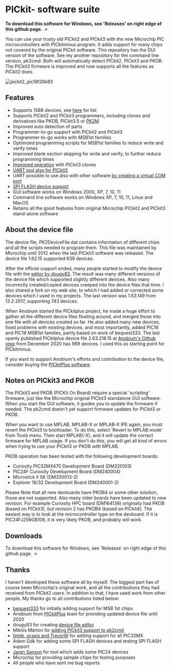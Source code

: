 PICkit- software suite
======================

__To download this software for Windows, see 'Releases' on right edge of this github page.__  &rarr;

You can use your trusty old PICkit2 and PICkit3 with the new Microchip PIC microcontrollers with PICkitminus program. It adds support for many chips not covered by the original PICkit software. This repository has the GUI version of the software. See my another repository for the command line version, pk2cmd. Both will automatically detect PICkit2, PICkit3 and PKOB. The PICkit3 firmware is improved and now supports all the features as PICkit2 does.

![pickit2_pic18f26k83](https://github.com/user-attachments/assets/9ed3ad52-864f-4cc0-949c-1b05b7e3892c)

Features
--------
- Supports 1588 devices, see [here](https://github.com/jaka-fi/PICkitminus/blob/master/PICkitminus_supported_devices.txt) for list
- Supports PICkit2 and PICkit3 programmers, including clones and derivatives like PKOB, PICkit3.5 or [PK2M](http://kair.us/projects/pk2m_programmer/index.html)
- Improved auto detection of parts
- Programmer-to-go support with PICkit2 and PICkit3
- Programmer-to-go works with MSB1st families
- Optimized programming scripts for MSB1st families to reduce write and verify times
- Improved blank section skipping for write and verify, to further reduce programming times
- [Improved operation](https://forum.microchip.com/s/topic/a5C3l000000MdWiEAK/t381995) with PICkit3 clones
- [UART tool also for PICkit3](https://protoncompiler.com/index.php/topic,1616.0.html)
- UART possible to use also with other software [by creating a virtual COM port](http://kair.us/projects/pickitminus/pickit2_and_pickit3_as_virtual_com_port.html)
- [SPI FLASH device support](http://kair.us/projects/pickitminus/program_spi_flash_devices_with_pickit2_and_pickit3.html)
- GUI software works on Windows 2000, XP, 7, 10, 11
- Command line software works on Windows XP, 7, 10, 11, Linux and MacOS
- Retains all the good features from original Microchip PICkit2 and PICkit3 stand-alone software

About the device file
-----------------
The device file, PK2DeviceFile.dat contains information of different chips and all the scripts needed to program them. This file was maintained by Microchip until 2012 when the last PICkit3 software was released. The device file 1.62.15 supported 639 devices.

After the official support ended, many people started to modify the device file with the [editor by dougy83](https://sites.google.com/site/pk2devicefileeditor/). The result was many different versions of the device file which supported slightly different devices. Also many incorrectly created/copied devices creeped into the device files that time. I also shared a fork on my web site, to which I had added or corrected some devices which I used in my projects. The last version was 1.63.149 from 13.2.2017, supporting 743 devices.

When Anobium started the PICkitplus project, he made a huge effort to gather all the different device files floating around, and merged those into one file with all devices created so far. He also added many new devices, fixed problems with existing devices, and most importantly, added PIC16 and PIC18 MSB1st families, partly based on work of bequest333. The last openly published PICkitplus device file 2.63.218.15 at [Anobium's Github repo](https://github.com/Anobium/PICKitPlus/releases) from December 2020 has 969 devices. I used this as starting point for PICkitminus.

If you want to support Anobium's efforts and contribution to the device file, consider buying the [PICkitPlus software](https://www.pickitplus.co.uk/).

Notes on PICkit3 and PKOB
-------------------------
The PICkit3 and PKOB (PICKit On Board) require a special 'scripting' firmware, just like the Microchip original PICkit3 standalone GUI software. When you start the GUI software, it guides you to update the firmware if needed. The pk2cmd doesn't yet support firmware updates for PICkit3 or PKOB.

When you want to use MPLAB, MPLAB-X or MPLAB-X IPE again, you must revert the PICkit3 to bootloader. To do this, select 'Revert to MPLAB mode' from Tools menu. Then start MPLAB(-X), and it will update the correct firmware for MPLAB usage. If you don't do this, you will get all kind of errors when trying to use your PICkit3 or PKOB with MPLAB.

PKOB operation has been tested with the following development boards:

- Curiosity PIC32MX470 Development Board (DM320103)
- PIC24F Curiosity Development Board (DM240004)
- Microstick II SK (DM330013-2)
- Explorer 16/32 Development Board (DM240001-2)

Please Note that all new devboards have PKOB4 or some other solution, those are not supported. Also many older boards have been updated to new revision. For example Curiosity HPC board (DM164136) originally had PKOB (based on PICkit3), but revision 2 has PKOB4 (based on PICkit4). The easiest way is to look at the microcontroller type on the devboard. If it is PIC24FJ256GB106, it is very likely PKOB, and probably will work.

Downloads
---------
To download this software for Windows, see 'Releases' on right edge of this github page.  &rarr;

Thanks
------
I haven't developed these software all by myself. The biggest part has of course been Microchip's original work, and all the contributions they had received from PICkit2 users. In addition to that, I have used work from other people. My thanks go to all contributions listed below:

- [bequest333](https://www.eevblog.com/forum/microcontrollers/pic16f18857-programming-with-pickit2/) for initially adding support for MSB 1st chips
- Anobium from [PICkitPlus](https://www.pickitplus.co.uk/) team for providing updated device file until 2020
- dougy83 for creating [device file editor](https://sites.google.com/site/pk2devicefileeditor/)
- Miklós Márton for [adding PICkit3 support to pk2cmd](https://github.com/martonmiklos/pk2cmd)
- [timijk, scasis and TrevorW](https://forum.microchip.com/s/topic/a5C3l000000MOXFEA4/t324373) for adding support for all PIC32MX
- Adem Gdk for adding some SPI FLASH devices and testing SPI FLASH support
- [Jaren Sanson](https://jared.geek.nz/2013/08/pickit2-revisited/) for tool which adds some PIC24 devices
- Microchip for providing sample chips for testing purposes
- All people who have sent me bug reports
